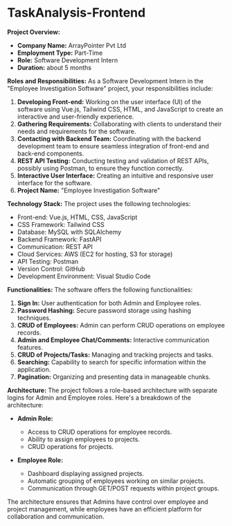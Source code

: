 # TaskAnalysis-Frontend
 
**Project Overview:**
- **Company Name:** ArrayPointer Pvt Ltd
- **Employment Type:** Part-Time
- **Role:** Software Development Intern
- **Duration:** about 5 months

**Roles and Responsibilities:**
As a Software Development Intern in the "Employee Investigation Software" project, your responsibilities include:
1. **Developing Front-end:** Working on the user interface (UI) of the software using Vue.js, Tailwind CSS, HTML, and JavaScript to create an interactive and user-friendly experience.
2. **Gathering Requirements:** Collaborating with clients to understand their needs and requirements for the software.
3. **Contacting with Backend Team:** Coordinating with the backend development team to ensure seamless integration of front-end and back-end components.
4. **REST API Testing:** Conducting testing and validation of REST APIs, possibly using Postman, to ensure they function correctly.
5. **Interactive User Interface:** Creating an intuitive and responsive user interface for the software.
6. **Project Name:** "Employee Investigation Software"

**Technology Stack:**
The project uses the following technologies:
- Front-end: Vue.js, HTML, CSS, JavaScript
- CSS Framework: Tailwind CSS
- Database: MySQL with SQLAlchemy
- Backend Framework: FastAPI
- Communication: REST API
- Cloud Services: AWS (EC2 for hosting, S3 for storage)
- API Testing: Postman
- Version Control: GitHub
- Development Environment: Visual Studio Code

**Functionalities:**
The software offers the following functionalities:
1. **Sign In:** User authentication for both Admin and Employee roles.
2. **Password Hashing:** Secure password storage using hashing techniques.
3. **CRUD of Employees:** Admin can perform CRUD operations on employee records.
4. **Admin and Employee Chat/Comments:** Interactive communication features.
5. **CRUD of Projects/Tasks:** Managing and tracking projects and tasks.
6. **Searching:** Capability to search for specific information within the application.
7. **Pagination:** Organizing and presenting data in manageable chunks.

**Architecture:**
The project follows a role-based architecture with separate logins for Admin and Employee roles. Here's a breakdown of the architecture:

- **Admin Role:** 
  - Access to CRUD operations for employee records.
  - Ability to assign employees to projects.
  - CRUD operations for projects.

- **Employee Role:**
  - Dashboard displaying assigned projects.
  - Automatic grouping of employees working on similar projects.
  - Communication through GET/POST requests within project groups.

The architecture ensures that Admins have control over employee and project management, while employees have an efficient platform for collaboration and communication.

